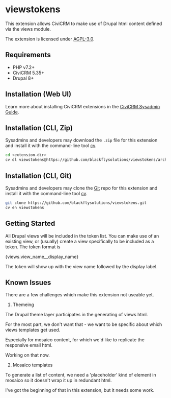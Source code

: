# viewstokens

This extension allows CiviCRM to make use of Drupal html content defined via the views module.

The extension is licensed under [AGPL-3.0](LICENSE.txt).

## Requirements

* PHP v7.2+
* CiviCRM 5.35+
* Drupal 8+

## Installation (Web UI)

Learn more about installing CiviCRM extensions in the [CiviCRM Sysadmin Guide](https://docs.civicrm.org/sysadmin/en/latest/customize/extensions/).

## Installation (CLI, Zip)

Sysadmins and developers may download the `.zip` file for this extension and
install it with the command-line tool [cv](https://github.com/civicrm/cv).

```bash
cd <extension-dir>
cv dl viewstokens@https://github.com/blackflysolutions/viewstokens/archive/master.zip
```

## Installation (CLI, Git)

Sysadmins and developers may clone the [Git](https://en.wikipedia.org/wiki/Git) repo for this extension and
install it with the command-line tool [cv](https://github.com/civicrm/cv).

```bash
git clone https://github.com/blackflysolutions/viewstokens.git
cv en viewstokens
```

## Getting Started

All Drupal views will be included in the token list. You can make use of an existing view, or (usually)
create a view specifically to be included as a token. The token format is 

{views.view_name__display_name}

The token will show up with the view name followed by the display label. 

## Known Issues

There are a few challenges which make this extension not useable yet.

1. Themeing

The Drupal theme layer participates in the generating of views html.

For the most part, we don't want that - we want to be specific about which views templates get used.

Especially for mosaico content, for which we'd like to replicate the responsive email html.

Working on that now.

2. Mosaico templates

To generate a list of content, we need a 'placeholder' kind of element in mosaico so it doesn't wrap it up in redundant html.

I've got the beginning of that in this extension, but it needs some work.

